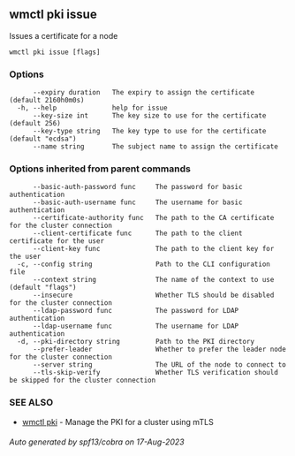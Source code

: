 ## wmctl pki issue

Issues a certificate for a node

```
wmctl pki issue [flags]
```

### Options

```
      --expiry duration   The expiry to assign the certificate (default 2160h0m0s)
  -h, --help              help for issue
      --key-size int      The key size to use for the certificate (default 256)
      --key-type string   The key type to use for the certificate (default "ecdsa")
      --name string       The subject name to assign the certificate
```

### Options inherited from parent commands

```
      --basic-auth-password func     The password for basic authentication
      --basic-auth-username func     The username for basic authentication
      --certificate-authority func   The path to the CA certificate for the cluster connection
      --client-certificate func      The path to the client certificate for the user
      --client-key func              The path to the client key for the user
  -c, --config string                Path to the CLI configuration file
      --context string               The name of the context to use (default "flags")
      --insecure                     Whether TLS should be disabled for the cluster connection
      --ldap-password func           The password for LDAP authentication
      --ldap-username func           The username for LDAP authentication
  -d, --pki-directory string         Path to the PKI directory
      --prefer-leader                Whether to prefer the leader node for the cluster connection
      --server string                The URL of the node to connect to
      --tls-skip-verify              Whether TLS verification should be skipped for the cluster connection
```

### SEE ALSO

* [wmctl pki](wmctl_pki.md)	 - Manage the PKI for a cluster using mTLS

###### Auto generated by spf13/cobra on 17-Aug-2023

